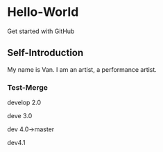 # Hello-World
Get started with GitHub

## Self-Introduction
My name is Van. I am an artist, a performance artist.

### Test-Merge

develop 2.0

deve 3.0

dev 4.0->master

dev4.1